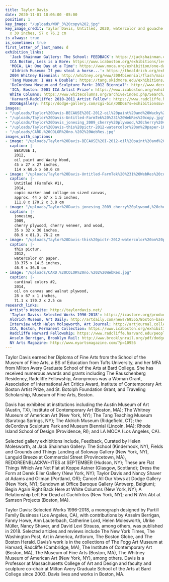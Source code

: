 ```yaml
---
title: Taylor Davis
date: 2020-11-01 18:06:00 -05:00
position: 1
key_image: "/uploads/WOP_3%20copy%202.jpg"
key_image_credit: Taylor Davis, Untitled, 2020, watercolor and gouache on paper, 22.5
  x 30 inches, 57 x 76.2 cm
is_always: true
is_sometimes: true
first_letter_of_last_name: d
exhibition_links:
  'Jack Shainman Gallery: The School: FEEDBACK': https://jackshainman.com/exhibitions/feedback
  ICA Boston, Less is a Bore: https://www.icaboston.org/exhibitions/less-bore-maximalist-art-design
  'MOCA, LA: One Day at a Time': https://www.moca.org/exhibition/one-day-at-a-time-manny-farber-and-termite-art
  'Aldrich Museum: If you steal a horse...': https://thealdrich.org/exhibitions/taylor-davis-if-you-steal-a-horse-and-let-him-go-hell-take-you-to-the-barn-you-stole-him-from
  2004 Whitney Biennial: http://whitney.org/www/2004biennial/flash/main.swf
  'Tang Museum: I Was A Double': https://tang.skidmore.edu/exhibitions/36-i-was-a-double
  'DeCordova Museum and Sculpture Park: 2012 Biennial': http://www.decordova.org/taylor-davis
  'ICA, Boston: 2001 ICA Artist Prize': https://www.icaboston.org/exhibitions/2001-ica-artist-prize-taylor-davis
  White Columns: https://www.whitecolumns.org/archive/index.php/Search/Index/search/%22Taylor+Davis%22
  'Harvard-Radcliffe: 2010-2011 Artist Fellow': https://www.radcliffe.harvard.edu/people/taylor-davis
  DODGEgallery: http://dodge-gallery.com/cgi-bin/DODGE?s=exhibitions&v=2012171419247864580898438943
images:
- "/uploads/Taylor%20Davis-BECAUSE%20I-2012-oil%20paint%20and%20Wacky%20Wood-45x27x27-3.jpg"
- "/uploads/Taylor%20Davis-Untitled-FarmTek%20%231%20WebRes%20copy.jpg"
- "/uploads/Taylor%20Davis_jonesing_2009_cherry%20plywood,%20cherry%20veneer,%20and%20wood_35x32x30_1.jpg"
- "/uploads/Taylor%20Davis-this%20pictr-2012-watercolor%20on%20paper-18.375x14.5.jpg"
- "/uploads/CARD.%20COLOR%20no.%202%20WebRes.jpg"
images_with_captions:
- image: "/uploads/Taylor%20Davis-BECAUSE%20I-2012-oil%20paint%20and%20Wacky%20Wood-45x27x27-3.jpg"
  caption: |-
    BECAUSE I,
    2012,
    oil paint and Wacky Wood,
    45 x 27 x 27 inches,
    114 x 68.6 x 68.6 cm
- image: "/uploads/Taylor%20Davis-Untitled-FarmTek%20%231%20WebRes%20copy.jpg"
  caption: |-
    Untitled (FarmTek #1),
    2014,
    copic marker and collage on sized canvas,
    approx. 44 x 67 x 1.5 inches,
    111.8 x 170.2 x 3.8 cm
- image: "/uploads/Taylor%20Davis_jonesing_2009_cherry%20plywood,%20cherry%20veneer,%20and%20wood_35x32x30_1.jpg"
  caption: |-
    jonesing,
    2009,
    cherry plywood, cherry veneer, and wood,
    35 x 32 x 30 inches,
    88.9 x 81.3, 76.2 cm
- image: "/uploads/Taylor%20Davis-this%20pictr-2012-watercolor%20on%20paper-18.375x14.5.jpg"
  caption: |-
    this pictur,
    2012,
    watercolor on paper,
    18.375 x 14.5 inches,
    46.9 x 36.8 cm
- image: "/uploads/CARD.%20COLOR%20no.%202%20WebRes.jpg"
  caption: |-
    cardinal colors #2,
    2014,
    oil on canvas and walnut plywood,
    28 x 67 x 1 inches,
    71.1 x 170.2 x 2.5 cm
research_links:
  Artist's Website: http://taylordavis.net/
  'Taylor Davis: Selected Works 1996-2018': https://icastore.org/products/taylor-davis-selected-works
  Aldrich Museum, Art Daily: http://artdaily.com/news/69555/Boston-based-artist-Taylor-Davis-opens-exhibition-at-the-Aldrich-Contemporary-Art-Museum#.V7CcBZMrK8U
  Interview with Helen Molseworth, Art Journal: http://artjournal.collegeart.org/?p=2255
  ICA, Boston, Permanent Collection: https://www.icaboston.org/exhibitions/permanent-collection
  Radcliffe Harvard Fellowship: https://www.radcliffe.harvard.edu/people/taylor-davis
  Anselm Berrigan, Brooklyn Rail: http://www.brooklynrail.org/pdf/dodge_gallery---Taylor_Davis.pdf
  NY Arts Magazine: http://www.nyartsmagazine.com/?p=10956
---
```


Taylor Davis earned her Diploma of Fine Arts from the School of the Museum of Fine Arts, a BS of Education from Tufts University, and her MFA from Milton Avery Graduate School of the Arts at Bard College. She has received numerous awards and grants including The Rauschenberg Residency, Radcliffe Fellowship, Anonymous was a Woman Grant, Association of International Art Critics Award, Institute of Contemporary Art Boston Artist Prize, and St. Botolph Foundation Grant, and Traveling Scholarship, Museum of Fine Arts, Boston.

Davis has exhibited at institutions including the Austin Museum of Art (Austin, TX), Institute of Contemporary Art (Boston, MA); The Whitney Museum of American Art (New York, NY); The Tang Teaching Museum (Saratoga Springs, NY); The Aldrich Museum (Ridgefield, CT); the deCordova Sculpture Park and Museum Biennial (Lincoln, MA); Rhode Island School of Design (Providence, RI); and LA MOCA (Los Angeles, CA). 

Selected gallery exhibitions include, Feedback, Curated by Helen Molesworth, at Jack Shainman Gallery: The School (Kinderhook, NY), Fields and Grounds and Things Landing at Soloway Gallery (New York, NY), Languid Breeze at Commercial Street (Provincetown, MA), REDGREENBLACKWHITES at SEPTEMBER (Hudson, NY); These are Flat Things Which Are Not Flat at Koppe Astner (Glasgow, Scotland); Dress the Form at Derek Eller Gallery (New York, NY); Taylor Davis and Nancy Shaver at Adams and Ollman (Portland, OR); Cancel All Our Vows at Dodge Gallery (New York, NY); Sundown at Office Baroque Gallery (Antwerp, Belgium); Begin Again Right Back Here at White Columns (New York, NY); A Relationship Left For Dead at Cuchifritos (New York, NY); and N Wrk Abt at Samson Projects (Boston, MA).

Taylor Davis: Selected Works 1996-2018, a monograph designed by Purtill Family Business (Los Angeles, CA), with contributions by Anselm Berrigan, Fanny Howe, Ann Lauterbach, Catherine Lord, Helen Molesworth, Ulrike Müller, Nancy Shaver, and David Levi Strauss, among others, was published in 2018. Selected articles and reviews include The New York Times, The Washington Post, Art in America, Artforum, The Boston Globe, and The Boston Herald. Davis’s work is in the collections of The Fogg Art Museum at Harvard, Radcliffe (Cambridge, MA), The Institute of Contemporary Art (Boston, MA), The Museum of Fine Arts (Boston, MA), The Whitney Museum of American Art (New York, NY), among others. Davis is a Professor at Massachusetts College of Art and Design and faculty and sculpture co-chair at Milton Avery Graduate School of the Arts at Bard College since 2003. Davis lives and works in Boston, MA.

